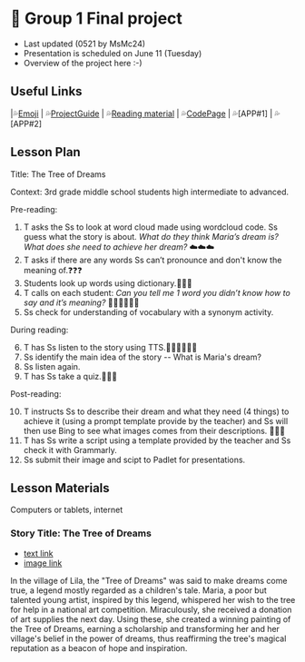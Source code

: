 # 📘 Group 1 Final project 
+ Last updated (0521 by MsMc24)
+ Presentation is scheduled on June 11 (Tuesday)
+ Overview of the project here :-)

## Useful Links
|💦[Emoji](https://gist.github.com/rxaviers/7360908) | 💦[ProjectGuide](https://github.com/MK316/Spring2024/blob/main/DLTESOL/project/README.md) | 💦[Reading material](https://raw.githubusercontent.com/MK316/Spring2024/main/DLTESOL/project/story01.txt) | 💦[CodePage](https://github.com/MsMc24/G1-finalproject/blob/main/FPG01.ipynb) | 💦[APP#1] | 💦[APP#2]

## Lesson Plan
Title: The Tree of Dreams

Context: 3rd grade middle school students high intermediate to advanced.

Pre-reading:

1. T asks the Ss to look at word cloud made using wordcloud code. Ss guess what the story is about.
   *What do they think Maria’s dream is? What does she need to achieve her dream?* ☁️☁️☁️
2. T asks if there are any words Ss can’t pronounce and don't know the meaning of.❓❓❓
3. Students look up words using dictionary.📕📕📕
4. T calls on each student: *Can you tell me 1 word you didn’t know how to say and it’s meaning?* 🙋🏻🙋🏻🙋🏻
5. Ss check for understanding of vocabulary with a synonym activity.

During reading:

6. T has Ss listen to the story using TTS.👂🏼👂🏼👂🏼
7. Ss identify the main idea of the story -- What is Maria's dream?
8. Ss listen again.
9. T has Ss take a quiz.📝📝📝
   
Post-reading:

10. T instructs Ss to describe their dream and what they need (4 things) to achieve it (using a prompt template provide by the teacher)
    and Ss will then use Bing to see what images comes from their descriptions. 🛌🛌🛌
11. T has Ss write a script using a template provided by the teacher and Ss check it with Grammarly.
12. Ss submit their image and scipt to Padlet for presentations.
   
## Lesson Materials
Computers or tablets, internet

### Story Title: The Tree of Dreams 
+ [text link](https://raw.githubusercontent.com/MK316/Spring2024/main/DLTESOL/project/story01.txt)
+ [image link](https://github.com/MK316/Spring2024/blob/main/DLTESOL/project/Story01.png)
  
**<Synopsis>**
In the village of Lila, the "Tree of Dreams" was said to make dreams come true, a legend mostly regarded as a children's tale. Maria, a poor but talented young artist, inspired by this legend, whispered her wish to the tree for help in a national art competition. Miraculously, she received a donation of art supplies the next day. Using these, she created a winning painting of the Tree of Dreams, earning a scholarship and transforming her and her village's belief in the power of dreams, thus reaffirming the tree's magical reputation as a beacon of hope and inspiration.
